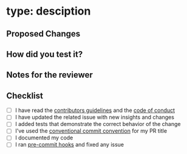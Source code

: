 # type: desciption

## Proposed Changes

 <!--- In case of a bug: Describe what caused the issue and how you solved it -->
 <!--- In case of a feature: Describe what did you add and how it works -->

## How did you test it?

<!-- unit tests, integration tests, manual verification, instructions for manual tests -->

## Notes for the reviewer

<!-- E.g. point out section for the reviewer  -->

## Checklist

- [ ] I have read the [contributors guidelines](https://github.com/kmcleste/dsba-6156/blob/main/CONTRIBUTING.md) and the [code of conduct](https://github.com/kmcleste/dsba-6156/blob/main/CODE_OF_CONDUCT.md)
- [ ] I have updated the related issue with new insights and changes
- [ ] I added tests that demonstrate the correct behavior of the change
- [ ] I've used the [conventional commit convention](https://www.conventionalcommits.org/en/v1.0.0/) for my PR title
- [ ] I documented my code
- [ ] I ran [pre-commit hooks](https://github.com/deepset-ai/haystack/blob/main/CONTRIBUTING.md#installation) and fixed any issue
